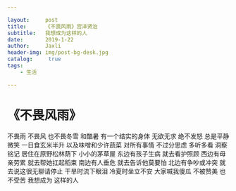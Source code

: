 ```yaml
---

layout:     post
title:      《不畏风雨》宫泽贤治
subtitle:   我想成为这样的人
date:       2019-1-22
author:     Jaxli
header-img: img/post-bg-desk.jpg
catalog: 	 true
tags:
    - 生活

---
```


# 《不畏风雨》 

不畏雨
不畏风
也不畏冬雪
和酷暑
有一个结实的身体
无欲无求
绝不发怒
总是平静微笑
一日食玄米半升
以及味噌和少许蔬菜
对所有事情
不过分思虑
多听多看
洞察铭记
居住在原野松林荫下
小小的茅草屋
东边有孩子生病
就去看护照顾
西边有母亲劳累
就去帮她扛起稻束
南边有人垂危
就去告诉他莫要怕
北边有争吵或冲突
就去说这很无聊请停止
干旱时流下眼泪
冷夏时坐立不安
大家喊我傻瓜
不被赞美
也不受苦
我想成为
这样的人

